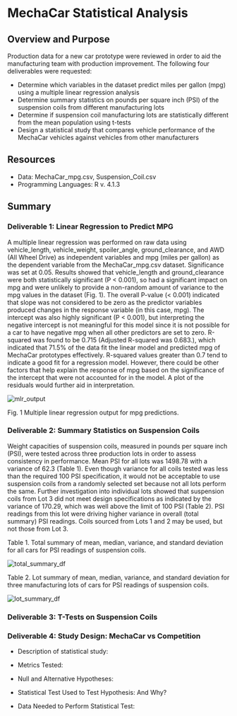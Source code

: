 # MechaCar Statistical Analysis
## Overview and Purpose
Production data for a new car prototype were reviewed in order to aid the manufacturing team with production improvement. The following four deliverables were requested:
- Determine which variables in the dataset predict miles per gallon (mpg) using a multiple linear regression analysis
- Determine summary statistics on pounds per square inch (PSI) of the suspension coils from different manufacturing lots
- Determine if suspension coil manufacturing lots are statistically different from the mean population using t-tests
- Design a statistical study that compares vehicle performance of the MechaCar vehicles against vehicles from other manufacturers

## Resources
- Data: MechaCar_mpg.csv, Suspension_Coil.csv
- Programming Languages: R v. 4.1.3

## Summary
### Deliverable 1: Linear Regression to Predict MPG
A multiple linear regression was performed on raw data using vehicle_length, vehicle_weight, spoiler_angle, ground_clearance, and AWD (All Wheel Drive) as independent variables and mpg (miles per gallon) as the dependent variable from the MechaCar_mpg.csv dataset. Significance was set at 0.05.  Results showed that vehicle_length and ground_clearance were both statistically significant  (P < 0.001), so had a significant impact on mpg and were unlikely to provide a non-random amount of variance to the mpg values in the dataset (Fig. 1). The overall P-value (< 0.001) indicated that slope was not considered to be zero as the predictor variables produced changes in the response variable (in this case, mpg). The intercept was also highly significant (P < 0.001), but interpreting the negative intercept is not meaningful for this model since it is not possible for a car to have negative mpg when all other predictors are set to zero. R-squared was found to be 0.715 (Adjusted R-squared was 0.683.), which indicated that 71.5% of the data fit the linear model and predicted mpg of MechaCar prototypes effectively. R-squared values greater than 0.7 tend to indicate a good fit for a regression model. However, there could be other factors that help explain the response of mpg based on the significance of the intercept that were not accounted for in the model. A plot of the residuals would further aid in interpretation.


![mlr_output](https://user-images.githubusercontent.com/95387273/160720457-baef765f-aa11-4957-9671-59ed8b63507f.png)

Fig. 1 Multiple linear regression output for mpg predictions.


### Deliverable 2:  Summary Statistics on Suspension Coils
Weight capacities of suspension coils, measured in pounds per square inch (PSI), were tested across three production lots in order to assess consistency in performance. Mean PSI for all lots was 1498.78 with a variance of 62.3 (Table 1).  Even though variance for all coils tested was less than the required 100 PSI specification, it would not be acceptable to use suspension coils from a randomly selected set because not all lots perform the same.  Further investigation into individual lots showed that suspension coils from Lot 3 did not meet design specifications as indicated by the variance of 170.29, which was well above the limit of 100 PSI (Table 2). PSI readings from this lot were driving higher variance in overall (total summary) PSI readings.  Coils sourced from Lots 1 and 2 may be used, but not those from Lot 3.


Table 1.  Total summary of mean, median, variance, and standard deviation for all cars for PSI readings of suspension coils.

![total_summary_df](https://user-images.githubusercontent.com/95387273/160863100-09130db4-3e91-4547-8c68-5b18077bc9fa.png)

Table 2.  Lot summary of mean, median, variance, and standard deviation for three manufacturing lots of cars for PSI readings of suspension coils.

![lot_summary_df](https://user-images.githubusercontent.com/95387273/160863138-d2f3af2c-3d73-4a2c-a454-9d702dc402ec.png)


### Deliverable 3:  T-Tests on Suspension Coils



### Deliverable 4: Study Design:  MechaCar vs Competition
- Description of statistical study:


- Metrics Tested:

- Null and Alternative Hypotheses:

- Statistical Test Used to Test Hypothesis: And Why?

- Data Needed to Perform Statistical Test:
